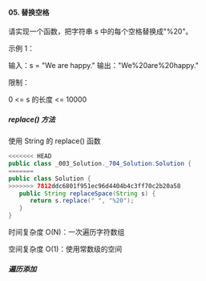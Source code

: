 #### 05. 替换空格

请实现一个函数，把字符串 s 中的每个空格替换成"%20"。

示例 1：

输入：s = "We are happy."
输出："We%20are%20happy."

限制：

0 <= s 的长度 <= 10000

##### replace() 方法

使用 String 的 replace() 函数

```java
<<<<<<< HEAD
public class _003_Solution._704_Solution.Solution {
=======
public class Solution {
>>>>>>> 7812ddc6801f951ec96d4404b4c3ff70c2b20a58
   public String replaceSpace(String s) {
      return s.replace(" ", "%20");
   }
}
```

时间复杂度 O(N)：一次遍历字符数组

空间复杂度 O(1)：使用常数级的空间

##### 遍历添加


